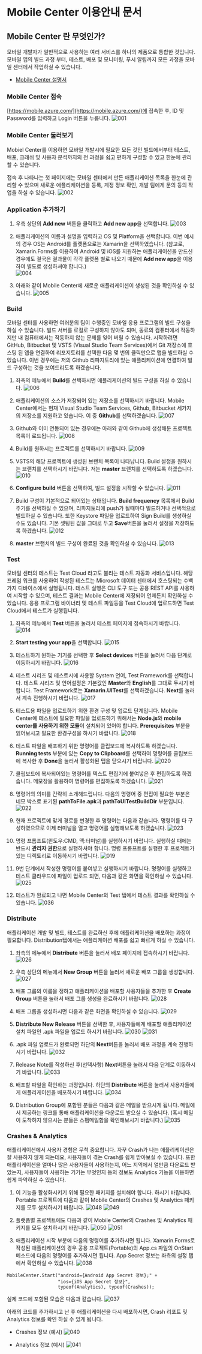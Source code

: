 # Mobile Center 이용안내 문서

## Mobile Center 란 무엇인가?

모바일 개발자가 일반적으로 사용하는 여러 서비스를 하나의 제품으로 통합한 것입니다. 모바일 앱의 빌드 과정 부터, 테스트, 배포 및 모니터링, 푸시 알림까지 모든 과정을 모바일 센터에서 작업하실 수 있습니다.

* [Mobile Center 설명서](https://docs.microsoft.com/en-us/mobile-center/)  

### Mobile Center 접속

[https://mobile.azure.com/](https://mobile.azure.com/)에 접속한 후, ID 및 Password를 입력하고 Login 버튼을 누릅니다.
![001](./images/001.PNG)

### Mobile Center 둘러보기

Mobiel Center를 이용하면 모바일 개발시에 필요한 모든 것인 빌드에서부터 테스트, 배포, 크래쉬 및 사용자 분석까지의 전 과정을 쉽고 편하게 구성할 수 있고 한눈에 관리할 수 있습니다.    

접속 후 나타나는 첫 페이지에는 모바일 센터에서 만든 애플리케이션 목록을 한눈에 관리할 수 있으며 새로운 애플리케이션을 등록, 계정 정보 확인, 개발 팀에게 문의 등의 작업을 하실 수 있습니다. 
![002](./images/002.PNG)

### Application 추가하기 

1. 우측 상단의 **Add new** 버튼을 클릭하고 **Add new app**을 선택합니다.
![003](./images/003.PNG)

2. 애플리케이션의 이름과 설명을 입력하고 OS 및 Platform을 선택합니다. 이번 예시의 경우 OS는 Android를 플랫폼으로는 Xamarin을 선택하였습니다. (참고로, Xamarin.Forms를 이용하여 Android 및 iOS를 지원하는 애플리케이션을 만드신 경우에도 결국은 결과물이 각각 플랫폼 별로 나오기 때문에 **Add new app**을 이용하여 별도로 생성하셔야 합니다.)  
![004](./images/004.PNG)

3. 아래와 같이 Mobile Center에 새로운 애플리케이션이 생성된 것을 확인하실 수 있습니다. 
![005](./images/005.PNG)

### Build 

모바일 센터를 사용하면 여러분의 팀이 수행중인 모바일 응용 프로그램의 빌드 구성을 하실 수 있습니다. 빌드 서버를 로컬로 구성하지 않아도 되며, 동료의 컴퓨터에서 작동하지만 내 컴퓨터에서는 작동하지 않는 문제를 잊어 버릴 수 있습니다.
시작하려면 GitHub, Bitbucket 및 VSTS (Visual Studio Team Services)에서 Git 저장소에 호스팅 된 앱을 연결하여 리포지토리를 선택한 다음 몇 번의 클릭만으로 앱을 빌드하실 수 있습니다.
이번 경우에는 저의 Github 리파지토리에 있는 애플리케이션에 연결하여 빌드 구성하는 것을 보여드리도록 하겠습니다. 

1. 좌측의 메뉴에서 **Build**를 선택하시면 애플리케이션의 빌드 구성을 하실 수 있습니다. 
![006](./images/006.PNG)

2. 애플리케이션의 소스가 저장되어 있는 저장소를 선택하시기 바랍니다. Mobile Center에서는 현재 Visual Studio Team Services, Github, Bitbucket 세가지의 저장소를 지원하고 있습니다. 이 중 **Github**를 선택하겠습니다. 
![007](./images/007.PNG)

3. Github와 이미 연동되어 있는 경우에는 아래와 같이 Github에 생성해둔 프로젝트 목록이 로드됩니다. 
![008](./images/008.PNG)

4. Build를 원하시는 프로젝트를 선택하시기 바랍니다. 
![009](./images/009.PNG)

5. VSTS의 해당 프로젝트에 생성된 브랜치 목록이 나타납니다. Build 설정을 원하시는 브랜치를 선택하시기 바랍니다. 저는 **master** 브랜치를 선택하도록 하겠습니다. 
![010](./images/010.PNG)

6. **Configure build** 버튼을 선택하여, 빌드 설정을 시작할 수 있습니다. 
![011](./images/011.PNG)

7. Build 구성이 기본적으로 되어있는 상태입니다. **Build frequency** 목록에서 Build 주기를 선택하실 수 있으며, 리파지토리에 push가 될때마다 빌드하거나 선택적으로 빌드하실 수 있습니다. 또한 Keystore 파일을 업로드하여 Sign Build를 생성하실 수도 있습니다. 기본 셋팅된 값을 그대로 두고 **Save**버튼을 눌러서 설정을 저장하도록 하겠습니다.
![012](./images/012.PNG)

8. **master** 브랜치의 빌드 구성이 완료된 것을 확인하실 수 있습니다. 
![013](./images/013.PNG)

### Test

모바일 센터의 테스트는 Test Cloud 라고도 불리는 테스트 자동화 서비스입니다. 해당 프레임 워크를 사용하여 작성된 테스트는 Microsoft 데이터 센터에서 호스팅되는 수백 가지 디바이스에서 실행됩니다. 테스트 실행은 CLI 도구 또는 공용 REST API를 사용하여 시작할 수 있으며, 테스트 결과는 Mobile Center에 저장되어 언제든지 확인하실 수 있습니다.
응용 프로그램 바이너리 및 테스트 파일등을 Test Cloud에 업로드하면 Test Cloud에서 테스트가 실행됩니다. 

1. 좌측의 메뉴에서 **Test** 버튼을 눌러서 테스트 페이지에 접속하시기 바랍니다.
![014](./images/014.PNG)

2. **Start testing your app**을 선택합니다. 
![015](./images/015.PNG)

3. 테스트하기 원하는 기기를 선택한 후 **Select devices** 버튼을 눌러서 다음 단계로 이동하시기 바랍니다. 
![016](./images/016.PNG)

4. 테스트 시리즈 및 테스트시에 사용할 System 언어, Test Framework를 선택합니다. 테스트 시리즈 및 언어설정은 기본값인 **Master**와 **English**를 그대로 두시기 바랍니다. Test Framework로는 **Xamarin.UITest**를 선택하겠습니다. **Next**를 눌러서 계속 진행하시기 바랍니다. 
![017](./images/017.PNG)

5. 테스트용 파일을 업로드하기 위한 환경 구성 및 업로드 단계입니다. Mobile Center에 테스트에 필요한 파일을 업로드하기 위해서는 **Node.js**와 **mobile center를 사용하기 위한 모듈**이 설치되어 있어야 합니다. **Prerequisites** 부분을 읽어보시고 필요한 환경구성을 하시기 바랍니다. 
![018](./images/018.PNG)

6. 테스트 파일을 배포하기 위한 명령어를 클립보드에 복사하도록 하겠습니다. **Running tests** 부분에 있는 **Copy to Clipboard**를 선택하여 명령어를 클립보드에 복사한 후 **Done**을 눌러서 활성화된 탭을 닫으시기 바랍니다.
![020](./images/020.PNG)

7. 클립보드에 복사되어있는 명령어를 텍스트 편집기에 붙여넣은 후 편집하도록 하겠습니다. 메모장을 활용하여 명령어를 편집하도록 하겠습니다.
![021](./images/021.PNG)

8. 명령어의 의미를 간략히 소개해드립니다. 다음의 명령어 중 편집이 필요한 부분은 네모 박스로 표기된 **pathToFile.apk**과 **pathToUITestBuildDir** 부분입니다.
![022](./images/022.PNG)

9. 현재 프로젝트에 맞게 경로를 변경한 후 명령어는 다음과 같습니다. 명령어를 다 구성하였으므로 이제 터미널을 열고 명령어를 실행해보도록 하겠습니다. 
![023](./images/023.PNG)

10. 명령 프롬프트(윈도우:CMD, 맥:터미널)를 실행하시기 바랍니다. 실행하실 때에는 반드시 **관리자 권한**으로 실행하셔야 합니다. 명령 프롬프트를 실행한 후 프로젝트가 있는 디렉토리로 이동하시기 바랍니다. 
![019](./images/019.PNG)

11. 9번 단계에서 작성한 명령어를 붙여넣고 실행하시기 바랍니다. 명령어를 실행하고 테스트 클라우드에 파일이 업로드 되면, 다음과 같은 화면을 확인하실 수 있습니다. 
![025](./images/025.PNG)

12. 테스트가 완료되고 나면 Mobile Center의 Test 탭에서 테스트 결과를 확인하실 수 있습니다.
![036](./images/036.PNG)

### Distribute

애플리케이션 개발 및 빌드, 테스트를 완료하신 후에 애플리케이션을 배포하는 과정이 필요합니다. Distribution탭에서는 애플리케이션 배포를 쉽고 빠르게 하실 수 있습니다. 

1. 좌측의 메뉴에서 **Distribute** 버튼을 눌러서 배포 페이지에 접속하시기 바랍니다.
![026](./images/026.PNG)

2. 우측 상단의 메뉴에서 **New Group** 버튼을 눌러서 새로운 배포 그룹을 생성합니다.
![027](./images/027.PNG)

3. 배포 그룹의 이름을 정하고 애플리케이션을 배포할 사용자들을 추가한 후 **Create Group** 버튼을 눌러서 배포 그룹 생성을 완료하시기 바랍니다. 
![028](./images/028.PNG)

4. 배포 그룹을 생성하시면 다음과 같은 화면을 확인하실 수 있습니다. 
![029](./images/029.PNG)

5. **Distribute New Release** 버튼을 선택한 후, 사용자들에게 배포할 애플리케이션 설치 파일인 .apk 파일을 업로드 하시기 바랍니다.
![030](./images/030.PNG)
![031](./images/031.PNG)

6. .apk 파일 업로드가 완료되면 하단의 **Next**버튼을 눌러서 배포 과정을 계속 진행하시기 바랍니다.
![032](./images/032.PNG)

7. Release Note를 작성하신 후(선택사항) **Next**버튼을 눌러서 다음 단계로 이동하시기 바랍니다.
![033](./images/033.PNG)

8. 배포할 파일을 확인하는 과정입니다. 하단의 **Distribute** 버튼을 눌러서 사용자들에게 애플리케이션을 배포하시기 바랍니다. 
![034](./images/034.PNG)

9. Distribution Group에 포함된 분들은 다음과 같은 메일을 받으시게 됩니다. 메일에서 제공하는 링크를 통해 애플리케이션을 다운로드 받으실 수 있습니다. (혹시 메일이 도착하지 않으시는 분들은 스팸메일함을 확인해보시기 바랍니다.) 
![035](./images/035.PNG)

### Crashes & Analytics 

애플리케이션에서 사용자 경험은 무척 중요합니다. 자꾸 Crash가 나는 애플리케이션은 잘 사용하지 않게 되는데요, 사용자들이 겪는 Crash를 쉽게 받아보실 수 있습니다. 또한 애플리케이션을 얼마나 많은 사용자들이 사용하는지, 어느 지역에서 얼만큼 다운로드 받았는지, 사용자들이 사용하는 기기는 무엇인지 등의 정보도 Analytics 기능을 이용하면 쉽게 파악하실 수 있습니다. 

1. 이 기능을 활성화시키기 위해 필요한 패키지를 설치해야 합니다. 
하시기 바랍니다. Portable 프로젝트에 다음과 같이 Mobile Center의 Crashes 및 Analytics 패키지를 모두 설치하시기 바랍니다. 
![048](./images/048.PNG)
![049](./images/049.PNG)

2. 플랫폼별 프로젝트에도 다음과 같이 Mobile Center의 Crashes 및 Analytics 패키지를 모두 설치하시기 바랍니다.
![050](./images/050.PNG)
![051](./images/051.PNG)

3. 애플리케이션 시작 부분에 다음의 명령어를 추가하시면 됩니다. Xamarin.Forms로 작성된 애플리케이션의 경우 공용 프로젝트(Portable)의 App.cs 파일의 OnStart 메소드에 다음의 명령어를 추가하시면 됩니다.
App Secret 정보는 좌측의 설정 탭에서 확인하실 수 있습니다. 
![038](./images/038.PNG)

```
MobileCenter.Start("android={Android App Secret 정보};" +
                   "ios={iOS App Secret 정보}",
                   typeof(Analytics), typeof(Crashes));
``` 

실제 코드에 포함된 모습은 다음과 같습니다.
![037](./images/037.PNG)

아래의 코드를 추가하시고 난 후 애플리케이션을 다시 배포하시면, Crash 리포트 및 Analytics 정보를 확인 하실 수 있게 됩니다.

* Crashes 정보 (예시)
![040](./images/040.PNG)

* Analytics 정보 (예시) 
![041](./images/041.PNG)

